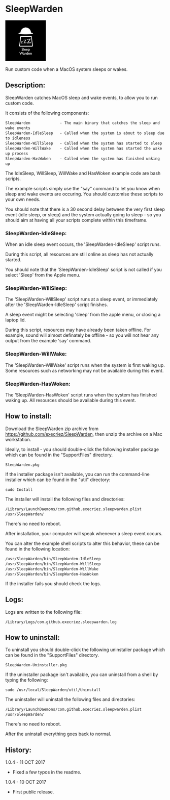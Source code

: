 # SleepWarden
![Logo](images/SleepWarden.jpg "Logo")

Run custom code when a MacOS system sleeps or wakes.

## Description:

SleepWarden catches MacOS sleep and wake events, to allow you to run custom code.

It consists of the following components:

	SleepWarden             - The main binary that catches the sleep and wake events
	SleepWarden-IdleSleep   - Called when the system is about to sleep due to idleness
	SleepWarden-WillSleep   - Called when the system has started to sleep
	SleepWarden-WillWake    - Called when the system has started the wake up process
	SleepWarden-HasWoken    - Called when the system has finished waking up

The IdleSleep, WillSleep, WillWake and HasWoken example code are bash scripts.

The example scripts simply use the "say" command to let you know when sleep and wake events are occuring. You should customise these scripts to your own needs.

You should note that there is a 30 second delay between the very first sleep event (idle sleep, or sleep) and the system actually going to sleep - so you should aim at having all your scripts complete within this timeframe.

### SleepWarden-IdleSleep:

When an idle sleep event occurs, the 'SleepWarden-IdleSleep' script runs.

During this script, all resources are still online as sleep has not actually started.

You should note that the 'SleepWarden-IdleSleep' script is not called if you select 'Sleep' from the Apple menu.

### SleepWarden-WillSleep:

The 'SleepWarden-WillSleep' script runs at a sleep event, or immediately after the 'SleepWarden-IdleSleep' script finishes. 

A sleep event might be selecting 'sleep' from the apple menu, or closing a laptop lid.

During this script, resources may have already been taken offline. For example, sound will almost definately be offline - so you will not hear any output from the example 'say' command.

### SleepWarden-WillWake:

The 'SleepWarden-WillWake' script runs when the system is first waking up. Some resources such as networking may not be available during this event.
 
### SleepWarden-HasWoken:

The 'SleepWarden-HasWoken' script runs when the system has finished waking up. All resources should be available during this event.
 
## How to install:

Download the SleepWarden zip archive from <https://github.com/execriez/SleepWarden>, then unzip the archive on a Mac workstation.

Ideally, to install - you should double-click the following installer package which can be found in the "SupportFiles" directory.

	SleepWarden.pkg
	
If the installer package isn't available, you can run the command-line installer which can be found in the "util" directory:

	sudo Install

The installer will install the following files and directories:

	/Library/LaunchDaemons/com.github.execriez.sleepwarden.plist
	/usr/SleepWarden/

There's no need to reboot.

After installation, your computer will speak whenever a sleep event occurs.

You can alter the example shell scripts to alter this behavior, these can be found in the following location:

	/usr/SleepWarden/bin/SleepWarden-IdleSleep
	/usr/SleepWarden/bin/SleepWarden-WillSleep
	/usr/SleepWarden/bin/SleepWarden-WillWake
	/usr/SleepWarden/bin/SleepWarden-HasWoken

If the installer fails you should check the logs.

## Logs:

Logs are written to the following file:

	/Library/Logs/com.github.execriez.sleepwarden.log

## How to uninstall:

To uninstall you should double-click the following uninstaller package which can be found in the "SupportFiles" directory.

	SleepWarden-Uninstaller.pkg
	
If the uninstaller package isn't available, you can uninstall from a shell by typing the following:

	sudo /usr/local/SleepWarden/util/Uninstall

The uninstaller will uninstall the following files and directories:

	/Library/LaunchDaemons/com.github.execriez.sleepwarden.plist
	/usr/SleepWarden/

There's no need to reboot.

After the uninstall everything goes back to normal.

## History:

1.0.4 - 11 OCT 2017

* Fixed a few typos in the readme.

1.0.4 - 10 OCT 2017

* First public release.
